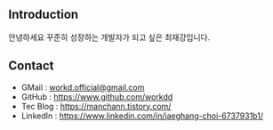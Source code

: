 ## Introduction
안녕하세요 꾸준히 성장하는 개발자가 되고 싶은 최재강입니다.


## Contact 
- GMail : workd.official@gmail.com
- GitHub : https://www.github.com/workdd
- Tec Blog : https://manchann.tistory.com/
- LinkedIn : https://www.linkedin.com/in/jaeghang-choi-6737931b1/
